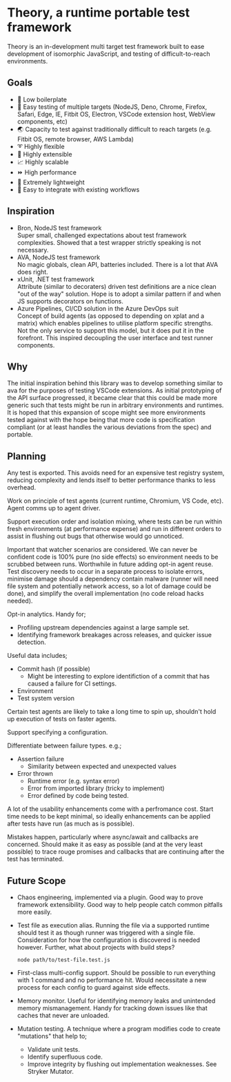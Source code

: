 # Theory, a runtime portable test framework

Theory is an in-development multi target test framework built to ease development of isomorphic JavaScript, and testing of difficult-to-reach environments.

## Goals

* 🤏 Low boilerplate
* 🐙 Easy testing of multiple targets (NodeJS, Deno, Chrome, Firefox, Safari, Edge, IE, Fitbit OS, Electron, VSCode extension host, WebView components, etc)
* 🌏 Capacity to test against traditionally difficult to reach targets (e.g. Fitbit OS, remote browser, AWS Lambda)
* ➰ Highly flexible
* 🧱 Highly extensible
* 📈 Highly scalable
* ⏩ High performance
* 🐜 Extremely lightweight
* 🧩 Easy to integrate with existing workflows

## Inspiration

* Bron, NodeJS test framework<br/>
  Super small, challenged expectations about test framework complexities. Showed that a test wrapper strictly speaking is not necessary.
* AVA, NodeJS test framework<br/>
  No magic globals, clean API, batteries included. There is a lot that AVA does right.
* xUnit, .NET test framework<br/>
  Attribute (similar to decoraters) driven test definitions are a nice clean "out of the way" solution. Hope is to adopt a similar pattern if and when JS supports decorators on functions.
* Azure Pipelines, CI/CD solution in the Azure DevOps suit<br/>
  Concept of build agents (as opposed to depending on xplat and a matrix) which enables pipelines to utilise platform specific strengths. Not the only service to support this model, but it does put it in the forefront. This inspired decoupling the user interface and test runner components.

## Why

The initial inspiration behind this library was to develop something similar to ava for the purposes of testing VSCode extensions. As initial prototyping of the API surface progressed, it became clear that this could be made more generic such that tests might be run in arbitrary environments and runtimes. It is hoped that this expansion of scope might see more environments tested against with the hope being that more code is specification compliant (or at least handles the various deviations from the spec) and portable.

## Planning

Any test is exported. This avoids need for an expensive test registry system, reducing complexity and lends itself to better performance thanks to less overhead.

Work on principle of test agents (current runtime, Chromium, VS Code, etc). Agent comms up to agent driver.

Support execution order and isolation mixing, where tests can be run within fresh environments (at performance expense) and run in different orders to assist in flushing out bugs that otherwise would go unnoticed.

Important that watcher scenarios are considered. We can never be confident code is 100% pure (no side effects) so environment needs to be scrubbed between runs. Worthwhile in future adding opt-in agent reuse. Test discovery needs to occur in a separate process to isolate errors, minimise damage should a dependency contain malware (runner will need file system and potentially network access, so a lot of damage could be done), and simplify the overall implementation (no code reload hacks needed).

Opt-in analytics. Handy for;
* Profiling upstream dependencies against a large sample set.
* Identifying framework breakages across releases, and quicker issue detection.

Useful data includes;
* Commit hash (if possible)
  * Might be interesting to explore identifiction of a commit that has caused a failure for CI settings.
* Environment
* Test system version

Certain test agents are likely to take a long time to spin up, shouldn't hold up execution of tests on faster agents.

Support specifying a configuration.

Differentiate between failure types. e.g.;
* Assertion failure
  * Similarity between expected and unexpected values
* Error thrown
  * Runtime error (e.g. syntax error)
  * Error from imported library (tricky to implement)
  * Error defined by code being tested.

A lot of the usability enhancements come with a perfromance cost. Start time needs to be kept minimal, so ideally enhancements can be applied after tests have run (as much as is possible).

Mistakes happen, particularly where async/await and callbacks are concerned. Should make it as easy as possible (and at the very least possible) to trace rouge promises and callbacks that are continuing after the test has terminated.

## Future Scope

* Chaos engineering, implemented via a plugin. Good way to prove framework extensibility. Good way to help people catch common pitfalls more easily.

* Test file as execution alias. Running the file via a supported runtime should test it as though runner was triggered with a single file.
  Consideration for how the configuration is discovered is needed however. Further, what about projects with build steps?
  ```
  node path/to/test-file.test.js
  ```

* First-class multi-config support.
  Should be possible to run everything with 1 command and no performance hit.
  Would necessitate a new process for each config to guard against side effects.

* Memory monitor.
  Useful for identifying memory leaks and unintended memory mismanagement.
  Handy for tracking down issues like that caches that never are unloaded.

* Mutation testing.
  A technique where a program modifies code to create "mutations" that help to;
  * Validate unit tests.
  * Identify superfluous code.
  * Improve integrity by flushing out implementation weaknesses.
  See Stryker Mutator.
